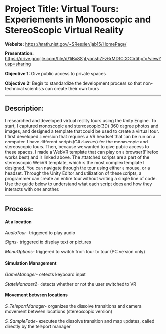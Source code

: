 # Project Title: Virtual Tours: Experiements in Monooscopic and StereoScopic Virtual Reality



**Website:** https://math.nist.gov/~SRessler/jab15/HomePage/

**Presentation:** https://drive.google.com/file/d/1iBx8SgLyonshZFz6rMDfCCOCirtihpfg/view?usp=sharing

**Objective 1:** Give public access to private spaces

**Objective 2:** Begin to standardize the development process so that non-technical scientists can create their own tours

---

## **Description:** 
I researched and developed virtual reality tours using the Unity Engine. To start, I captured monoscopic and stereoscopic(3D) 360 degree photos and images, and designed a template that could be used to create a virtual tour. I first developed a version that requires a VR headset that can be run on a computer. I have different scripts(C# classes) for the monoscopic and stereoscopic tours. Then, because we wanted to give public access to these spaces, I made a WebVR template that can play on a browser(Firefox works best) and is linked above. The attatched scripts are a part of the stereoscopic WebVR template, which is the most complex template I designed. You can navigate through the tour using either a mouse, or a headset. Through the Unity Editor and utilization of these scripts, a programmer can create an entire tour without writing a single line of code. Use the guide below to understand what each script does and how they interacts with one another.

---

## **Process:**

#### At a location
*AudioTour-*          triggered to play audio

*Signs-*              triggered to display text or pictures

*MenuOptions-*        triggered to switch from tour to tour (PC version only)

#### Simulation Management
*GameManager-*        detects keyboard input

*StateManager2-*      detects whether or not the user switched to VR 

#### Movement between locations
*S_TeleportManager-*  organizes the dissolve transitions and camera movement between locations (stereoscopic version)

*S_SampleFade-*       executes the dissolve transition and map updates, called directly by the teleport manager
